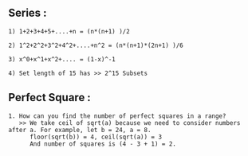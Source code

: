 ## Series : 
    1) 1+2+3+4+5+....+n = (n*(n+1) )/2
    
    2) 1^2+2^2+3^2+4^2+....+n^2 = (n*(n+1)*(2n+1) )/6
    
    3) x^0+x^1+x^2+.... = (1-x)^-1
    
    4) Set length of 15 has >> 2^15 Subsets 

## Perfect Square :
    1. How can you find the number of perfect squares in a range?
       >> We take ceil of sqrt(a) because we need to consider numbers after a. For example, let b = 24, a = 8.
          floor(sqrt(b)) = 4, ceil(sqrt(a)) = 3
          And number of squares is (4 - 3 + 1) = 2.
